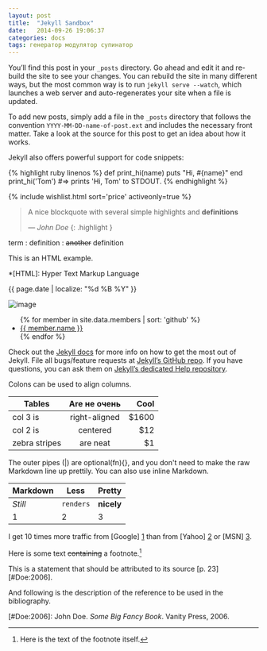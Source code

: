 ```yaml
---
layout: post
title:  "Jekyll Sandbox"
date:   2014-09-26 19:06:37
categories: docs
tags: генератор модулятор супинатор
---
```

You’ll find this post in your `_posts` directory. Go ahead and edit it and re-build the site to see your changes. You can rebuild the site in many different ways, but the most common way is to run `jekyll serve --watch`, which launches a web server and auto-regenerates your site when a file is updated.

To add new posts, simply add a file in the `_posts` directory that follows the convention `YYYY-MM-DD-name-of-post.ext` and includes the necessary front matter. Take a look at the source for this post to get an idea about how it works.

Jekyll also offers powerful support for code snippets:

{% highlight ruby linenos %}
def print_hi(name)
  puts "Hi, #{name}"
end
print_hi('Tom')
#=> prints 'Hi, Tom' to STDOUT.
{% endhighlight %}


{% include wishlist.html sort='price' activeonly=true %}

> A nice blockquote with several simple highlights and **definitions**
> 
> _— John Doe_
{: .highlight }

term
: definition
: <del>another</del> definition

This is an HTML
example.

*[HTML]: Hyper Text Markup Language

{{ page.date | localize: "%d %B %Y" }}

![image](http://placehold.it/350x150)

<ul>
{% for member in site.data.members | sort: 'github' %}
  <li>
    <a href="https://github.com/{{ member.github }}">
      {{ member.name }}
    </a>
  </li>
{% endfor %}
</ul>

Check out the [Jekyll docs][jekyll] for more info on how to get the most out of Jekyll. File all bugs/feature requests at [Jekyll’s GitHub repo][jekyll-gh]. If you have questions, you can ask them on [Jekyll’s dedicated Help repository][jekyll-help].

Colons can be used to align columns.

| Tables        | Are     не очень      | Cool  |
| ------------- |:-------------:| -----:|
| col 3 is      | right-aligned | $1600 |
| col 2 is      | centered      |   $12 |
| zebra stripes | are neat      |    $1 |

The outer pipes (\|) are optional(fn){}, and you don't need to make the raw Markdown line up prettily. You can also use inline Markdown.

Markdown | Less | Pretty
--- | --- | ---
_Still_ | `renders` | **nicely**
1 | 2 | 3

I get 10 times more traffic from [Google] [1] than from
[Yahoo] [2] or [MSN] [3].


Here is some text ~~containing~~ a footnote.[^somesamplefootnote]

[^somesamplefootnote]: Here is the text of the footnote itself.

This is a statement that should be attributed to
its source [p. 23][#Doe:2006].

And following is the description of the reference to be
used in the bibliography.

[#Doe:2006]: John Doe. *Some Big Fancy Book*.  Vanity Press, 2006.


  [1]: http://google.com/        "Google"
  [2]: http://search.yahoo.com/  "Yahoo Search"
  [3]: http://search.msn.com/    "MSN Search"

[jekyll]:      http://jekyllrb.com
[jekyll-gh]:   https://github.com/jekyll/jekyll
[jekyll-help]: https://github.com/jekyll/jekyll-help
